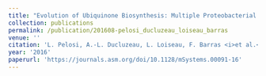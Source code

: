 ```yaml
---
title: "Evolution of Ubiquinone Biosynthesis: Multiple Proteobacterial Enzymes with Various Regioselectivities To Catalyze Three Contiguous Aromatic Hydroxylation Reactions"
collection: publications
permalink: /publication/201608-pelosi_ducluzeau_loiseau_barras
venue: ''
citation: 'L. Pelosi, A.-L. Ducluzeau, L. Loiseau, F. Barras <i>et al.</i>. <b>Evolution of Ubiquinone Biosynthesis: Multiple Proteobacterial Enzymes with Various Regioselectivities To Catalyze Three Contiguous Aromatic Hydroxylation Reactions</b>, <i>mSystems,</i> August 2016'
year: '2016'
paperurl: 'https://journals.asm.org/doi/10.1128/mSystems.00091-16'
---
```


